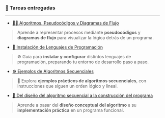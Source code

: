 ### 📌 Tareas entregadas

---

- [👨‍💻 Algoritmos, Pseudocódigos y Diagramas de Flujo](pseint.md)  
> Aprende a representar procesos mediante **pseudocódigos** y **diagramas de flujo** para visualizar la lógica detrás de un programa.

- [💾 Instalación de Lenguajes de Programación](https://drive.google.com/file/d/1w-tCCh9ajlAPNpUi0yuWYXKwM3JhhbpX/view?usp=drive_link)  
> ⚙️ Guía para **instalar y configurar** distintos lenguajes de programación, preparando tu entorno de desarrollo paso a paso.

- [⚙️ Ejemplos de Algoritmos Secuenciales](https://drive.google.com/file/d/1WsBtT4ZmZ25wRFXb1dbXv-BWMV7hBf7_/view?usp=drive_link)  
> 🚀 Explora **ejemplos prácticos de algoritmos secuenciales**, con instrucciones que siguen un orden lógico y lineal.

- [🧩 Del diseño del algoritmo secuencial a la construcción del programa](https://drive.google.com/file/d/1Jgul9ha_nW0nr3998cgSL88apyoPR0yH/view?usp=drive_link)  
> Aprende a pasar del **diseño conceptual del algoritmo** a su **implementación práctica** en un programa funcional.

